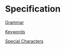# Specification

[Grammar](/spec/00_grammar.md)

[Keywords](/spec/01_keywords.md)

[Special Characters](/sepc/02_keywords.md)
